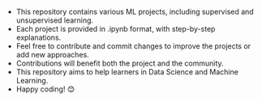 - This repository contains various ML projects, including supervised and unsupervised learning.
- Each project is provided in .ipynb format, with step-by-step explanations.
- Feel free to contribute and commit changes to improve the projects or add new approaches.
- Contributions will benefit both the project and the community.
- This repository aims to help learners in Data Science and Machine Learning.
- Happy coding! 😊
